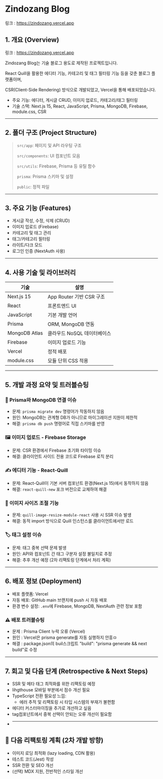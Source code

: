 # Zindozang Blog

링크 : https://zindozang.vercel.app

## 1. 개요 (Overview)

링크 : https://zindozang.vercel.app

Zindozang Blog는 기술 블로그 용도로 제작된 프로젝트입니다.

React Quill을 활용한 에디터 기능, 카테고리 및 태그 필터링 기능 등을 갖춘 블로그 플랫폼이며,

CSR(Client-Side Rendering) 방식으로 개발되었고, Vercel을 통해 배포되었습니다.

- 주요 기능: 에디터, 게시글 CRUD, 이미지 업로드, 카테고리/태그 필터링
- 기술 스택: Next.js 15, React, JavaScript, Prisma, MongoDB, Firebase, module.css, CSR

---

## 2. 폴더 구조 (Project Structure)

> `src/app`: 페이지 및 API 라우팅 구조
>
> `src/components`: UI 컴포넌트 모음
>
> `src/utils`: Firebase, Prisma 등 유틸 함수
>
> `prisma`: Prisma 스키마 및 설정
>
> `public`: 정적 파일

---

## 3. 주요 기능 (Features)

- 게시글 작성, 수정, 삭제 (CRUD)
- 이미지 업로드 (Firebase)
- 카테고리 및 태그 관리
- 태그/카테고리 필터링
- 라이트/다크 모드
- 로그인 인증 (NextAuth 사용)

---

## 4. 사용 기술 및 라이브러리

| 기술          | 설명                        |
| ------------- | --------------------------- |
| Next.js 15    | App Router 기반 CSR 구조    |
| React         | 프론트엔드 UI               |
| JavaScript    | 기본 개발 언어              |
| Prisma        | ORM, MongoDB 연동           |
| MongoDB Atlas | 클라우드 NoSQL 데이터베이스 |
| Firebase      | 이미지 업로드 기능          |
| Vercel        | 정적 배포                   |
| module.css    | 모듈 단위 CSS 적용          |

---

## 5. 개발 과정 요약 및 트러블슈팅

### 🔧 Prisma와 MongoDB 연결 이슈

- 문제: `prisma migrate dev` 명령어가 작동하지 않음
- 원인: MongoDB는 관계형 DB가 아니므로 마이그레이션 지원이 제한적
- 해결: `prisma db push` 명령어로 직접 스키마를 반영

### 🖼️ 이미지 업로드 - Firebase Storage

- 문제: CSR 환경에서 Firebase 초기화 타이밍 이슈
- 해결: 클라이언트 사이드 전용 코드로 Firebase 로직 분리

### ✍️ 에디터 기능 - React-Quill

- 문제: React-Quill이 기본 서버 컴포넌트 환경(Next.js 15)에서 동작하지 않음
- 해결: `react-quill-new` 포크 버전으로 교체하여 해결

### 🔧 이미지 사이즈 조절 기능

- 문제: `quill-image-resize-module-react` 사용 시 SSR 이슈 발생
- 해결: 동적 import 방식으로 Quill 인스턴스를 클라이언트에서만 로드

### 🏷️ 태그 설정 이슈

- 문제: 태그 중복 선택 문제 발생
- 원인: API와 컴포넌트 간 태그 구분자 설정 불일치로 추정
- 해결: 추후 개선 예정 (2차 리팩토링 단계에서 처리 계획)

---

## 6. 배포 정보 (Deployment)

- 배포 플랫폼: Vercel
- 자동 배포: GitHub main 브랜치에 push 시 자동 배포
- 환경 변수 설정: `.env`에 Firebase, MongoDB, NextAuth 관련 정보 포함

### ⚠️ 배포 트러블슈팅

- 문제 : Prisma Client 누락 오류 (Vercel)
- 원인 : Vercel은 prisma generate를 자동 실행하지 안흥ㅁ
- 해결 : package.json의 buil스크립트 "build": "prisma generate && next build"로 수정

---

## 7. 회고 및 다음 단계 (Retrospective & Next Steps)

- SSR 및 메타 태그 최적화를 위한 리팩토링 예정
- lihgthouse 모바일 부분에서 점수 개선 필요
- TypeScript 전환 필요성 느낌:
  - 에러 추적 및 리팩토링 시 타입 시스템의 부재가 불편함
- 에디터 커스터마이징을 추가로 개선하고 싶음
- tag컴포넌트에서 중복 선택이 안되는 오류 개선이 필요함
- ***

## 📌 다음 리팩토링 계획 (2차 개발 방향)

- 이미지 로딩 최적화 (lazy loading, CDN 활용)
- 테스트 코드(Jest) 작성
- SSR 전환 및 SEO 개선
- (선택) MDX 지원, 전반적인 스타일 개선

